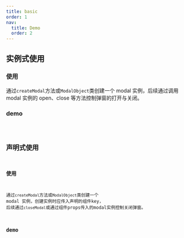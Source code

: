 ```yaml
---
title: basic
order: 1
nav:
  title: Demo
  order: 2
---
```




## 实例式使用

### 使用

通过`createModal`方法或`ModalObject`类创建一个 modal 实例，后续通过调用 modal 实例的 open、close 等方法控制弹窗的打开与关闭。

### demo

<code src="../examples/useInstance.tsx" />

## 声明式使用

### 使用

通过`createModal`方法或`ModalObject`类创建一个 modal 实例，创建实例时应传入声明的组件key，
后续通过`closeModal`或通过组件props传入的modal实例控制关闭弹窗。


### demo

<code src="../examples/useStatement.tsx" />
